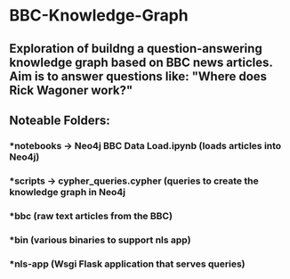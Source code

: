 # BBC-Knowledge-Graph

## Exploration of buildng a question-answering knowledge graph based on BBC news articles. Aim is to answer questions like: "Where does Rick Wagoner work?"

## Noteable Folders:
### *notebooks -> Neo4j BBC Data Load.ipynb (loads articles into Neo4j)
### *scripts -> cypher_queries.cypher (queries to create the knowledge graph in Neo4j
### *bbc (raw text articles from the BBC)
### *bin (various binaries to support nls app)
### *nls-app (Wsgi Flask application that serves queries)
